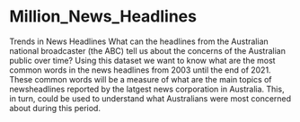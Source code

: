 # Million_News_Headlines
Trends in News Headlines
What can the headlines from the Australian national broadcaster (the ABC) tell us about the concerns of the Australian public over time?
Using this dataset we want to know what are the most common words in the news headlines from 2003 until the end of 2021. These common words will be a measure of what are the main topics of newsheadlines reported by the latgest news corporation in Australia. This, in turn, could be used to understand what Australians were most concerned about during this period.
